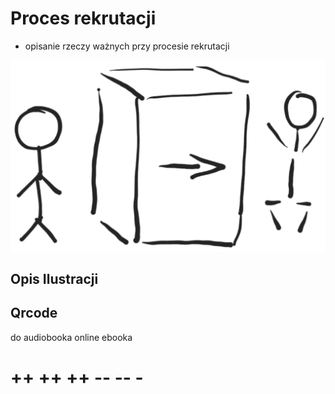 # Proces rekrutacji

+ opisanie rzeczy ważnych przy procesie rekrutacji



![wejście-wyjście](../img/we-wy.png)

## Opis Ilustracji


## Qrcode
do audiobooka online
ebooka


# ++ ++ ++ -- -- -

